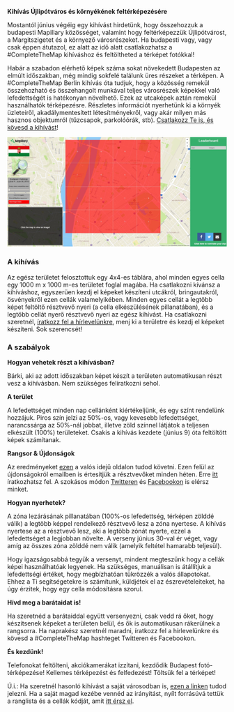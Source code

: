 **Kihívás Újlipótváros és környékének feltérképezésére**

Mostantól június végéig egy kihívást hirdetünk, hogy összehozzuk a budapesti Mapillary közösséget, valamint hogy feltérképezzük Újlipótvárost, a Margitszigetet és a környező városrészeket. Ha budapesti vagy, vagy csak éppen átutazol, ez alatt az idő alatt csatlakozhatsz a #CompleteTheMap kihíváshoz és feltöltheted a térképet fotókkal! 

Habár a szabadon elérhető képek száma sokat növekedett Budapesten az elmúlt időszakban, még mindig sokfelé találunk üres részeket a térképen. A #CompleteTheMap Berlin kihívás óta tudjuk, hogy a közösség remekül összehozható és összehangolt munkával teljes városrészek képekkel való lefedettségét is hatékonyan növelhető. Ezek az utcaképek aztán remekül használhatók térképezésre. Részletes információt nyerhetünk ki a környék üzleteiről, akadálymentesített létesítményekről, vagy akár milyen más hasznos objektumról (tűzcsapok, parkolóórák, stb). [Csatlakozz Te is, és kövesd a kihívást](https://mapillary-hacks.github.io/leaderboard/budapest/map/)!

<a href="https://mapillary-hacks.github.io/leaderboard/budapest/map/" rel="external"><img src="Day_1_Coverage.JPG" alt="Complete the Map Budapest Leaderboard"/></a>

### A kihívás

Az egész területet felosztottuk egy 4x4-es táblára, ahol minden egyes cella egy 1000 m x 1000 m-es területet foglal magába. Ha csatlakozni kívánsz a kihíváshoz, egyszerüen kezdj el képeket készíteni utcákról, bringautakról, ösvényekről ezen cellák valamelyikében. Minden egyes cellát a legtöbb képet feltöltő résztvevő nyeri (a cella elkészülésének pillanatában), és a legtöbb cellát nyerő résztvevő nyeri az egész kihívást. Ha csatlakozni szeretnél, [íratkozz fel a hírlevelünkre](http://eepurl.com/cRP5Sz), menj ki a területre és kezdj el képeket készíteni. Sok szerencsét!

### A szabályok

**Hogyan vehetek részt a kihívásban?**

Bárki, aki az adott időszakban képet készít a területen automatikusan részt vesz a kihívásban. Nem szükséges felíratkozni sehol.

**A terület**

A lefedettséget minden nap cellánként kiértékeljünk, és egy színt rendelünk hozzájuk. Piros szín jelzi az 50%-os, vagy kevesebb lefedettséget, narancssárga az 50%-nál jobbat, illetve zöld színnel látjátok a teljesen elkészült (100%) területeket. Csakis a kihívás kezdete (június 9) óta feltöltött képek számítanak.

**Rangsor & Újdonságok**

Az eredményeket [ezen](https://mapillary-hacks.github.io/leaderboard/budapest/map/) a valós idejű oldalon tudod követni. Ezen felül az újdonságokról emailben is értesítjük a résztvevőket minden héten. Erre [itt](http://eepurl.com/cRP5Sz) íratkozhatsz fel. A szokásos módon [Twitteren](https://twitter.com/mapillary) és [Facebookon](https://www.facebook.com/mapillary) is elérsz minket.

**Hogyan nyerhetek?**

A zóna lezárásának pillanatában (100%-os lefedettség, térképen zölddé válik) a legtöbb képpel rendelkező résztvevő lesz a zóna nyertese. A kihívás nyertese az a résztvevő lesz, aki a legtöbb zónát nyerte, ezzel a lefedettséget a legjobban növelte. A verseny június 30-val ér véget, vagy amíg az összes zóna zölddé nem válik (amelyik feltétel hamarabb teljesül).

Hogy igazságosabbá tegyük a versenyt, mindent megteszünk hogy a cellák képei használhatóak legyenek. Ha szükséges, manuálisan is átállítjuk a lefedettségi értéket, hogy megbízhatóan tükrözzék a valós állapotokat. Ehhez a Ti segítségetekre is számítunk, küldjétek el az észrevételeiteket, ha úgy érzitek, hogy egy cella módosításra szorul.

**Hívd meg a barátaidat is!**

Ha szeretnéd a barátaiddal együtt versenyezni, csak vedd rá őket, hogy készítsenek képeket a területen belül, és ők is automatikusan rákerülnek a rangsorra. Ha naprakész szeretnél maradni, íratkozz fel a hírlevelünkre és kövesd a #CompleteTheMap hashteget Twitteren és Facebookon.

**És kezdünk!**

Telefonokat feltölteni, akciókamerákat izzítani, kezdődik Budapest fotó-térképezése! Kellemes térképezést és felfedezést! Töltsük fel a térképet!

Ú.i.: Ha szeretnél hasonló kihívást a saját városodban is, [ezen a linken](https://drive.google.com/open?id=14X76aTo3BNVw-x_QOKx4C80pvKdny-uYdO07vggaHcQ) tudod jelezni. Ha a saját magad kezébe vennéd az irányítást, nyílt forrásúvá tettük a ranglista és a cellák kódját, amit [itt érsz el](https://github.com/mapillary-hacks/mapillary-hacks.github.io/tree/master/leaderboard/).
